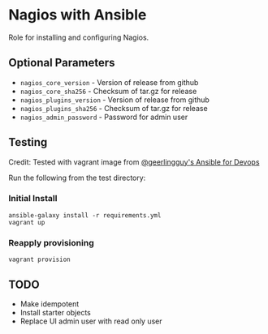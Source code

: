 # Nagios with Ansible

Role for installing and configuring Nagios.

## Optional Parameters

 * `nagios_core_version` - Version of release from github
 * `nagios_core_sha256` - Checksum of tar.gz for release
 * `nagios_plugins_version` - Version of release from github
 * `nagios_plugins_sha256` - Checksum of tar.gz for release
 * `nagios_admin_password` - Password for admin user

## Testing

Credit: Tested with vagrant image from [@geerlingguy's Ansible for Devops](https://github.com/geerlingguy/ansible-for-devops)

Run the following from the test directory:

### Initial Install
```
ansible-galaxy install -r requirements.yml
vagrant up
```

### Reapply provisioning
```
vagrant provision
```

## TODO

 * Make idempotent  
 * Install starter objects
 * Replace UI admin user with read only user
